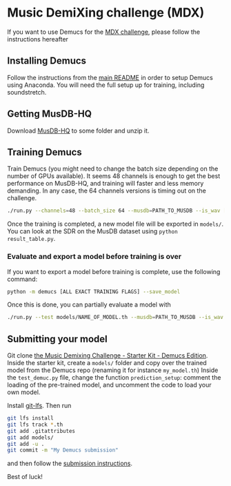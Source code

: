 # Music DemiXing challenge (MDX)

If you want to use Demucs for the [MDX challenge](https://www.aicrowd.com/challenges/music-demixing-challenge-ismir-2021),
please follow the instructions hereafter

## Installing Demucs

Follow the instructions from the [main README](https://github.com/facebookresearch/demucs#requirements)
in order to setup Demucs using Anaconda. You will need the full setup up for training, including soundstretch.

## Getting MusDB-HQ

Download [MusDB-HQ](https://zenodo.org/record/3338373) to some folder and unzip it.

## Training Demucs

Train Demucs (you might need to change the batch size depending on the number of GPUs available).
It seems 48 channels is enough to get the best performance on MusDB-HQ, and training will faster
and less memory demanding. In any case, the 64 channels versions is timing out on the challenge.
```bash
./run.py --channels=48 --batch_size 64 --musdb=PATH_TO_MUSDB --is_wav [EXTRA_FLAGS]
```

Once the training is completed, a new model file will be exported in `models/`.
You can look at the SDR on the MusDB dataset using `python result_table.py`.


### Evaluate and export a model before training is over

If you want to export a model before training is complete, use the following command:
```bash
python -m demucs [ALL EXACT TRAINING FLAGS] --save_model
```
Once this is done, you can partially evaluate a model with
```bash
./run.py --test models/NAME_OF_MODEL.th --musdb=PATH_TO_MUSDB --is_wav
```

## Submitting your model

Git clone [the Music Demixing Challenge - Starter Kit - Demucs Edition](https://github.com/adefossez/music-demixing-challenge-starter-kit).
Inside the starter kit, create a `models/` folder and copy over the trained model from the Demucs repo (renaming
it for instance `my_model.th`)
Inside the `test_demuc.py` file, change the function `prediction_setup`: comment the loading
of the pre-trained model, and uncomment the code to load your own model.


Install [git-lfs](https://git-lfs.github.com/). Then run

```bash
git lfs install
git lfs track *.th
git add .gitattributes
git add models/
git add -u .
git commit -m "My Demucs submission"
```
and then follow the [submission instructions](https://github.com/AIcrowd/music-demixing-challenge-starter-kit/blob/master/docs/SUBMISSION.md).

Best of luck!
